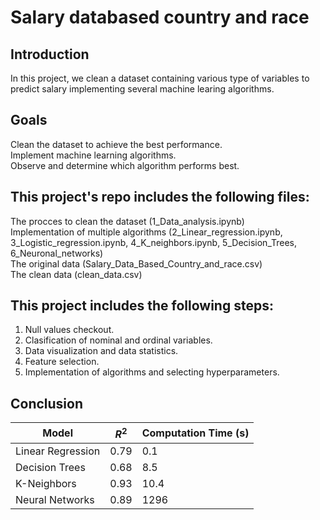 # Salary databased country and race
## Introduction
In this project, we clean a dataset containing various type of variables to predict salary implementing several machine learing algorithms.
## Goals
Clean the dataset to achieve the best performance. <br>
Implement machine learning algorithms. <br>
Observe and determine which algorithm performs best.
## This project's repo includes the following files:
The procces to clean the dataset (1_Data_analysis.ipynb) <br>
Implementation of multiple algorithms (2_Linear_regression.ipynb, 3_Logistic_regression.ipynb, 4_K_neighbors.ipynb, 5_Decision_Trees, 6_Neuronal_networks) <br>
The original data (Salary_Data_Based_Country_and_race.csv) <br>
The clean data (clean_data.csv)
## This project includes the following steps:
1. Null values checkout. <br>
2. Clasification of nominal and ordinal variables. <br>
3. Data visualization and data statistics. <br>
4. Feature selection. <br>
5. Implementation of algorithms and selecting hyperparameters.

## Conclusion
| Model            | $R^2$ | Computation Time (s) |
|------------------|-------|----------------------|
| Linear Regression| 0.79  | 0.1                  |
| Decision Trees   | 0.68  | 8.5                  |
| K-Neighbors      | 0.93  | 10.4                 |
| Neural Networks  | 0.89  | 1296                 |


